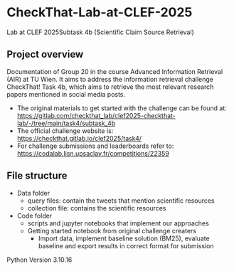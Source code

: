 # CheckThat-Lab-at-CLEF-2025
Lab at CLEF 2025Subtask 4b (Scientific Claim Source Retrieval)

## Project overview

Documentation of Group 20 in the course Advanced Information Retrieval (AIR) at TU Wien. It aims to address the information retrieval challenge CheckThat! Task 4b, which aims to retrieve the most relevant research papers mentioned in social media posts.

- The original materials to get started with the challenge can be found at: https://gitlab.com/checkthat_lab/clef2025-checkthat-lab/-/tree/main/task4/subtask_4b
- The official challenge website is: https://checkthat.gitlab.io/clef2025/task4/ 
- For challenge submissions and leaderboards refer to: https://codalab.lisn.upsaclay.fr/competitions/22359  

## File structure

- Data folder
    - query files: contain the tweets that mention scientific resources
    - collection file: contains the scientific resources
- Code folder
    - scripts and jupyter notebooks that implement our approaches
    - Getting started notebook from original challenge creaters
        - Import data, implement baseline solution (BM25), evaluate baseline and export results in correct format for submission

Python Version 3.10.16
